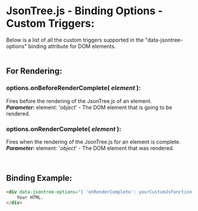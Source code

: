 # JsonTree.js - Binding Options - Custom Triggers:

Below is a list of all the custom triggers supported in the "data-jsontree-options" binding attribute for DOM elements.
<br>
<br>


## For Rendering:

### options.onBeforeRenderComplete( *element* ):
Fires before the rendering of the JsonTree.js of an element.
<br>
***Parameter:*** element: '*object*' - The DOM element that is going to be rendered.

### options.onRenderComplete( *element* ):
Fires when the rendering of the JsonTree.js for an element is complete.
<br>
***Parameter:*** element: '*object*' - The DOM element that was rendered.

<br>


## Binding Example:

```markdown
<div data-jsontree-options="{ 'onRenderComplete': yourCustomJsFunction }">
    Your HTML.
</div>
```